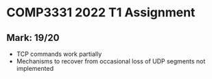 # COMP3331 2022 T1 Assignment 
## Mark: 19/20
- TCP commands work partially 
- Mechanisms to recover from occasional loss of UDP segments not implemented
